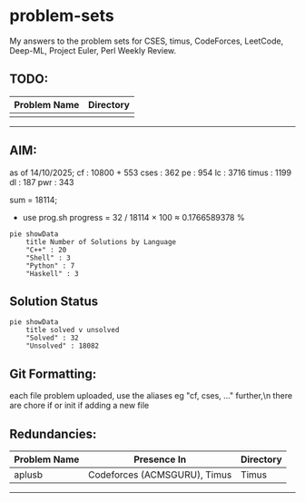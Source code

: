 # problem-sets

My answers to the problem sets for CSES, timus, CodeForces, LeetCode, Deep-ML, Project Euler, Perl Weekly Review.

## TODO:

| Problem Name       | Directory                      |
|--------------------|--------------------------------|
|                    |                                |
---

## AIM: 

as of 14/10/2025;
cf : 10800 + 553
cses : 362
pe : 954
lc : 3716
timus : 1199
dl : 187
pwr : 343

sum = 18114;
- use prog.sh
progress = 32 / 18114 × 100 ≈ 0.1766589378 %

```mermaid
pie showData
    title Number of Solutions by Language
    "C++" : 20
    "Shell" : 3
    "Python" : 7
    "Haskell" : 3
```

## Solution Status

```mermaid
pie showData
    title solved v unsolved
    "Solved" : 32
    "Unsolved" : 18082
```

## Git Formatting:

each file problem uploaded, use the aliases eg "cf, cses, ..." further,\n
there are chore if or init if adding a new file

## Redundancies:

| Problem Name | Presence In                                 | Directory |
|--------------|---------------------------------------------|-----------|
| aplusb       | Codeforces (ACMSGURU), Timus                | Timus     |
---

